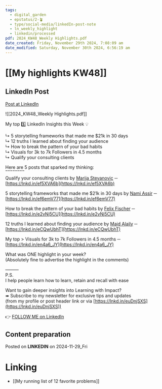 ```yaml
---
tags:
  - digital_garden
  - epstatus/2-🪴
  - type/social-media/linkedIn-post-note
  - ln_weekly_highlight
  - linkedin/processed
pdf: 2024_KW48_Weekly Highlights.pdf
date_created: Friday, November 29th 2024, 7:08:09 am
date_modified: Saturday, November 30th 2024, 6:56:19 am
---
```

# [[My highlights KW48]]
## LinkedIn Post
[Post at LinkedIn](https://www.linkedin.com/posts/sebastiankamilli_highlights-week-48-in-2024-activity-7268157228946178048-vbPc?utm_source=share&utm_medium=member_desktop)

![[2024_KW48_Weekly Highlights.pdf]]

My top 5️⃣ LinkedIn Insights this Week 💡  
  
↳ 5 storytelling frameworks that made me $21k in 30 days  
↳ 12 truths I learned about finding your audience  
↳ How to break the pattern of your bad habits  
↳ Visuals for 3k to 7k Followers in 4.5 months  
↳ Qualify your consulting clients  
  
Here are 5 posts that sparked my thinking:  
‾‾‾‾‾‾‾‾  
Qualify your consulting clients by [Marija Stevanovic](https://www.linkedin.com/in/marija/) ─  
[https://lnkd.in/ef5XVA6b](https://lnkd.in/ef5XVA6b)  
  
5 storytelling frameworks that made me $21k in 30 days by [Nami Assir](https://www.linkedin.com/in/videosmarketing/) ─  
[https://lnkd.in/ef6emV77](https://lnkd.in/ef6emV77)  
  
How to break the pattern of your bad habits by [Felix Fischer](https://www.linkedin.com/in/felix-fischer-de/) ─  
[https://lnkd.in/e2vNj5CU](https://lnkd.in/e2vNj5CU)  
  
12 truths I learned about finding your audience by [Majd Alaily](https://www.linkedin.com/in/majdalaily/) ─  
[https://lnkd.in/eCQwUbhT](https://lnkd.in/eCQwUbhT)  

My top > Visuals for 3k to 7k Followers in 4.5 months ─  
[https://lnkd.in/en4a6_JY](https://lnkd.in/en4a6_JY)  
  
What was ONE highlight in your week?  
(Absolutely fine to advertise the highlight in the comments)  
  
———  
P.S.  
I help people learn how to learn, retain and recall with ease  
  
Want to gain deeper insights into Learning with Impact?  
➠ Subscribe to my newsletter for exclusive tips and updates  
(from my profile or post header link or via [https://lnkd.in/euDnjSXS](https://lnkd.in/euDnjSXS))  

👉 [FOLLOW ME on LinkedIn](https://www.linkedin.com/comm/mynetwork/discovery-see-all?usecase=PEOPLE_FOLLOWS&followMember=sebastiankamilli)

## Content preparation

Posted on **LINKEDIN** on 2024-11-29_Fri
# Linking
+ [[My running list of 12 favorite problems]]